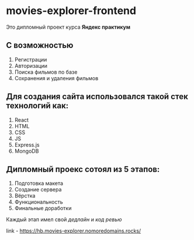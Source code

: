 # movies-explorer-frontend
Это дипломный проект курса **Яндекс практикум**
## С возможностью
1. Регистрации
2. Авторизации
3. Поиска фильмов по базе
4. Сохранения и удаления фильмов

## Для создания сайта использовался такой стек технологий как:
1. React
2. HTML
3. CSS
4. JS
5. Express.js
6. MongoDB

## Дипломный проекс сотоял из 5 этапов:
1. Подготовка макета
2. Создание сервера
3. Вёрстка
4. Функциональность
5. Финальные доработки

Каждый этап имел свой *дедлайн* и *код ревью*

link - https://hb.movies-explorer.nomoredomains.rocks/
